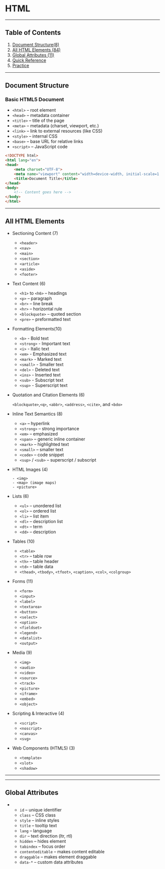 # HTML 
---

## Table of Contents

1. [Document Structure(8)](#document-structure)
2. [All HTML Elements (84)](#all-html-elements)
3. [Global Attributes (11)](#global-attributes)
4. [Quick Reference](#quick-reference)
5. [Practice](/index.html)
---

## Document Structure

### Basic HTML5 Document

- `<html>` – root element
- `<head>` – metadata container
- `<title>` – title of the page
- `<meta>` – metadata (charset, viewport, etc.)
- `<link>` – link to external resources (like CSS)
- `<style>` – internal CSS
- `<base>` – base URL for relative links
- `<script>` – JavaScript code

```html
<!DOCTYPE html>
<html lang="en">
<head>
    <meta charset="UTF-8">
    <meta name="viewport" content="width=device-width, initial-scale=1.0">
    <title>Document Title</title>
</head>
<body>
    <!-- Content goes here -->
</body>
</html>
```

---

## All HTML Elements

- Sectioning Content (7)
    - `<header>`
    - `<nav>`
    - `<main>`
    - `<section>`
    - `<article>`
    - `<aside>`
    - `<footer>`
- Text Content (6)
    - `<h1>` to `<h6>` – headings
    - `<p>` – paragraph
    - `<br>` – line break
    - `<hr>` – horizontal rule
    - `<blockquote>` – quoted section
    - `<pre>` – preformatted text
- Formatting Elements(10)
    - `<b>` - Bold text
    - `<strong>` - Important text
    - `<i>` - Italic text
    - `<em>` - Emphasized text
    - `<mark>` - Marked text
    - `<small>` - Smaller text
    - `<del>` - Deleted text
    - `<ins>` - Inserted text
    - `<sub>` - Subscript text
    - `<sup>` - Superscript text
- Quotation and Citation Elements (6)
    
    `<blockquote>`,`<q>`, `<abbr>`, `<address>`, `<cite>`, and `<bdo>`
    
- Inline Text Semantics (8)
    - `<a>` – hyperlink
    - `<strong>` – strong importance
    - `<em>` – emphasized
    - `<span>` – generic inline container
    - `<mark>` – highlighted text
    - `<small>` – smaller text
    - `<code>` – code snippet
    - `<sup>` / `<sub>` – superscript / subscript
- HTML Images (4)
    ```
    - <img>
    - <map> (image maps)
    - <picture>
    
- Lists (6)
    - `<ul>` – unordered list
    - `<ol>` – ordered list
    - `<li>` – list item
    - `<dl>` – description list
    - `<dt>` – term
    - `<dd>` – description
- Tables (10)
    - `<table>`
    - `<tr>` – table row
    - `<th>` – table header
    - `<td>` – table data
    - `<thead>`, `<tbody>`, `<tfoot>`, `<caption>`, `<col>`, `<colgroup>`
- Forms (11)
    - `<form>`
    - `<input>`
    - `<label>`
    - `<textarea>`
    - `<button>`
    - `<select>`
    - `<option>`
    - `<fieldset>`
    - `<legend>`
    - `<datalist>`
    - `<output>`
- Media (9)
    - `<img>`
    - `<audio>`
    - `<video>`
    - `<source>`
    - `<track>`
    - `<picture>`
    - `<iframe>`
    - `<embed>`
    - `<object>`
- Scripting & Interactive (4)
    - `<script>`
    - `<noscript>`
    - `<canvas>`
    - `<svg>`
- Web Components (HTML5) (3)
    - `<template>`
    - `<slot>`
    - `<shadow>`
---




---

## Global Attributes

- 
    - `id` – unique identifier
    - `class` – CSS class
    - `style` – inline styles
    - `title` – tooltip text
    - `lang` – language
    - `dir` – text direction (ltr, rtl)
    - `hidden` – hides element
    - `tabindex` – focus order
    - `contenteditable` – makes content editable
    - `draggable` – makes element draggable
    - `data-*` – custom data attributes

